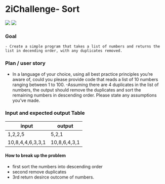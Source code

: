 # 2iChallenge- Sort
<img src="https://img.shields.io/badge/Jest-323330?style=for-the-badge&logo=Jest&logoColor=white"> <img src="https://img.shields.io/badge/JavaScript-F7DF1E?style=for-the-badge&logo=javascript&logoColor=black"> 

### Goal
````
- Create a simple program that takes a list of numbers and returns the list in decending order, with any duplicates removed. 
````

### Plan / user story
- In a language of your choice, using all best practice principles you’re aware of, could you please provide code that reads a list of 10 numbers ranging between 1 to 100.
-Assuming there are 4 duplicates in the list of numbers, the output should remove the duplicates and sort the remaining numbers in descending order. Please state any assumptions you’ve made.

### Input and expected output Table
| input| output |
| -----| ------ |
|1,2,2,5|5,2,1|
|10,8,4,4,6,3,3,1|10,8,6,4,3,1|

#### How to break up the problem
- first sort the numbers into descending order
- second remove duplicates
- 3rd return desirce outcome of numbers. 


